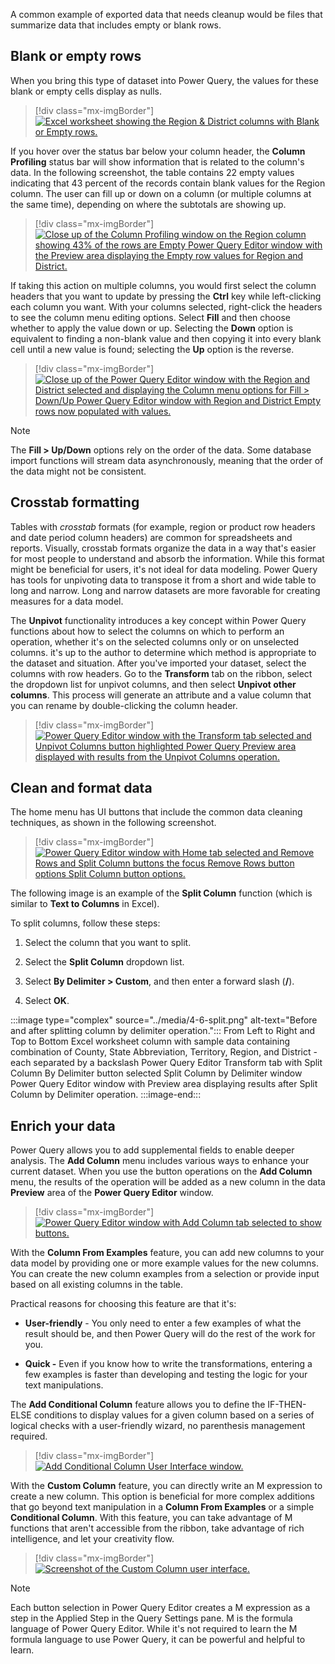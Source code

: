 A common example of exported data that needs cleanup would be files that summarize data that includes empty or blank rows.

## Blank or empty rows

When you bring this type of dataset into Power Query, the values for these blank or empty cells display as nulls.

> [!div class="mx-imgBorder"]
> [![Excel worksheet showing the Region & District columns with Blank or Empty rows.](../media/4-1-blank.png)](../media/4-1-blank.png#lightbox)

If you hover over the status bar below your column header, the **Column Profiling** status bar will show information that is related to the column's data. In the following screenshot, the table contains 22 empty values indicating that 43 percent of the records contain blank values for the Region column. The user can fill up or down on a column (or multiple columns at the same time), depending on where the subtotals are showing up.

> [!div class="mx-imgBorder"]
> [![Close up of the Column Profiling window on the Region column showing 43% of the rows are Empty Power Query Editor window with the Preview area displaying the Empty row values for Region and District.](../media/4-2-region.png)](../media/4-2-region.png#lightbox)

If taking this action on multiple columns, you would first select the column headers that you want to update by pressing the **Ctrl** key while left-clicking each column you want. With your columns selected, right-click the headers to see the column menu editing options. Select **Fill** and then choose whether to apply the value down or up. Selecting the **Down** option is equivalent to finding a non-blank value and then copying it into every blank cell until a new value is found; selecting the **Up** option is the reverse.

> [!div class="mx-imgBorder"]
> [![Close up of the Power Query Editor window with the Region and District selected and displaying the Column menu options for Fill > Down/Up Power Query Editor window with Region and District Empty rows now populated with values.](../media/4-3-fill-down.png)](../media/4-3-fill-down.png#lightbox)

> [!NOTE]
> The **Fill > Up/Down** options rely on the order of the data. Some database import functions will stream data asynchronously, meaning that the order of the data might not be consistent.

## Crosstab formatting

Tables with *crosstab* formats (for example, region or product row headers and date period column headers) are common for spreadsheets and reports. Visually, crosstab formats organize the data in a way that's easier for most people to understand and absorb the information. While this format might be beneficial for users, it's not ideal for data modeling. Power Query has tools for unpivoting data to transpose it from a short and wide table to long and narrow. Long and narrow datasets are more favorable for creating measures for a data model.

The **Unpivot** functionality introduces a key concept within Power Query functions about how to select the columns on which to perform an operation, whether it's on the selected columns only or on unselected columns. it's up to the author to determine which method is appropriate to the dataset and situation. After you've imported your dataset, select the columns with row headers. Go to the **Transform** tab on the ribbon, select the dropdown list for unpivot columns, and then select **Unpivot other columns**. This process will generate an attribute and a value column that you can rename by double-clicking the column header.

> [!div class="mx-imgBorder"]
> [![Power Query Editor window with the Transform tab selected and Unpivot Columns button highlighted Power Query Preview area displayed with results from the Unpivot Columns operation.](../media/4-4-unpivot.png)](../media/4-4-unpivot.png#lightbox)

## Clean and format data

The home menu has UI buttons that include the common data cleaning techniques, as shown in the following screenshot.

> [!div class="mx-imgBorder"]
> [![Power Query Editor window with Home tab selected and Remove Rows and Split Column buttons the focus Remove Rows button options Split Column button options.](../media/4-5-clean.png)](../media/4-5-clean.png#lightbox)

The following image is an example of the **Split Column** function (which is similar to **Text to Columns** in Excel).

To split columns, follow these steps:

1. Select the column that you want to split.

1. Select the **Split Column** dropdown list.

1. Select **By Delimiter > Custom**, and then enter a forward slash (**/**).

1. Select **OK**.

:::image type="complex" source="../media/4-6-split.png" alt-text="Before and after splitting column by delimiter operation.":::
   From Left to Right and Top to Bottom Excel worksheet column with sample data containing combination of County, State Abbreviation, Territory, Region, and District - each separated by a backslash Power Query Editor Transform tab with Split Column By Delimiter button selected Split Column by Delimiter window Power Query Editor window with Preview area displaying results after Split Column by Delimiter operation.
:::image-end:::

## Enrich your data

Power Query allows you to add supplemental fields to enable deeper analysis. The **Add Column** menu includes various ways to enhance your current dataset. When you use the button operations on the **Add Column** menu, the results of the operation will be added as a new column in the data **Preview** area of the **Power Query Editor** window.

> [!div class="mx-imgBorder"]
> [![Power Query Editor window with Add Column tab selected to show buttons.](../media/4-7-add-column.png)](../media/4-7-add-column.png#lightbox)

With the **Column From Examples** feature, you can add new columns to your data model by providing one or more example values for the new columns. You can create the new column examples from a selection or provide input based on all existing columns in the table.

Practical reasons for choosing this feature are that it's:

- **User-friendly** - You only need to enter a few examples of what the result should be, and then Power Query will do the rest of the work for you.

- **Quick -** Even if you know how to write the transformations, entering a few examples is faster than developing and testing the logic for your text manipulations.

The **Add Conditional Column** feature allows you to define the IF-THEN-ELSE conditions to display values for a given column based on a series of logical checks with a user-friendly wizard, no parenthesis management required.

> [!div class="mx-imgBorder"]
> [![Add Conditional Column User Interface window.](../media/4-8-conditional.png)](../media/4-8-conditional.png#lightbox)

With the **Custom Column** feature, you can directly write an M expression to create a new column. This option is beneficial for more complex additions that go beyond text manipulation in a **Column From Examples** or a simple **Conditional Column**. With this feature, you can take advantage of M functions that aren't accessible from the ribbon, take advantage of rich intelligence, and let your creativity flow.

> [!div class="mx-imgBorder"]
> [![Screenshot of the Custom Column user interface.](../media/4-9-custom.png)](../media/4-9-custom.png#lightbox)

> [!NOTE]
> Each button selection in Power Query Editor creates a M expression as a step in the Applied Step in the Query Settings pane. M is the formula language of Power Query Editor. While it's not required to learn the M formula language to use Power Query, it can be powerful and helpful to learn.
